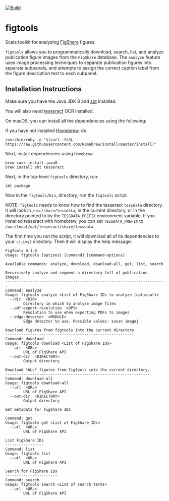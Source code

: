 
[![Build](https://travis-ci.org/INCATools/figtools.svg?branch=master)](https://travis-ci.org/INCATools/figtools?branch=master)

# figtools

Scala toolkit for analyzing [FigShare](https://figshare.com/) figures.

`figtools` allows you to programmatically download, search, list, and analyze
publication figure images from the `FigShare` database. The `analyze` feature
uses image processing techniques to separate publication figures into
separate subpanels, and attempts to assign the correct caption label from the
figure description text to each subpanel.

## Installation Instructions

Make sure you have the Java JDK 8 and [sbt](https://www.scala-sbt.org/) installed.

You will also need [tesseract](https://github.com/tesseract-ocr/tesseract) 
OCR installed.

On macOS, you can install all the dependencies using the following:

If you have not installed [Homebrew](https://brew.sh/), do:

```
/usr/bin/ruby -e "$(curl -fsSL https://raw.githubusercontent.com/Homebrew/install/master/install)"
```

Next, install dependencies using `Homebrew`:

```
brew cask install java8
brew install sbt tesseract
```

Next, in the top-level `figtools` directory, run:

```
sbt package
```

Now in the `figtools/bin`, directory, run the `figtools` script.

NOTE: `figtools` needs to know how to find the tesseract `tessdata` directory.
It will look in `/usr/share/tessdata`, in the current directory, or
in the directory pointed to by the `TESSDATA_PREFIX` environment variable.
If you installed tesseract with homebrew, you can set `TESSDATA_PREFIX` to
`/usr/local/opt/tesseract/share/tessdata`.

The first time you run the script, it will download all of its dependencies to
your `~/.ivy2` directory. Then it will display the help message:

```
FigTools 0.1.0
Usage: figtools [options] [command] [command-options]

Available commands: analyze, download, download-all, get, list, search

Recursively analyze and segment a directory full of publication images.
-----------------------------------------------------------------------
Command: analyze
Usage: figtools analyze <List of FigShare IDs to analyze (optional)>
  --dir  <DIR>
        Directory in which to analyze image files
  --pdf-export-resolution  <DPI>
        Resolution to use when exporting PDFs to images
  --edge-detector  <MODULE>
        Edge detector to use. Possible values: susan imagej

Download figures from figtools into the current directory
---------------------------------------------------------
Command: download
Usage: figtools download <List of FigShare IDs>
  --url  <URL>
        URL of FigShare API
  --out-dir  <DIRECTORY>
        Output directory

Download *ALL* figures from figtools into the current directory.
----------------------------------------------------------------
Command: download-all
Usage: figtools download-all
  --url  <URL>
        URL of FigShare API
  --out-dir  <DIRECTORY>
        Output directory

Get metadata for FigShare IDs
-----------------------------
Command: get
Usage: figtools get <List of FigShare IDs>
  --url  <URL>
        URL of FigShare API

List FigShare IDs
-----------------
Command: list
Usage: figtools list
  --url  <URL>
        URL of FigShare API

Search for FigShare IDs
-----------------------
Command: search
Usage: figtools search <List of search terms>
  --url  <URL>
        URL of FigShare API
```

